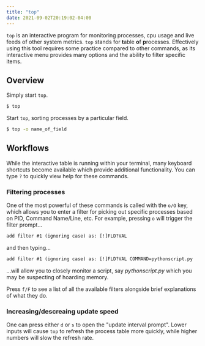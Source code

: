 ```yaml
---
title: "top"
date: 2021-09-02T20:19:02-04:00
---
```


`top` is an interactive program for monitoring processes, cpu usage and live
feeds of other system metrics. `top` stands for **t**able **o**f **p**rocesses.
Effectively using this tool requires some practice compared to other commands,
as its interactive menu provides many options and the ability to filter specific
items.

## Overview

Simply start `top`.

```bash
$ top
```

Start `top`, sorting processes by a particular field.

```bash
$ top -o name_of_field
```

## Workflows

While the interactive table is running within your terminal, many keyboard
shortcuts become available which provide additional functionality. You can type
`?` to quickly view help for these commands.

### Filtering processes

One of the most powerful of these commands is called with the `o/O` key, which
allows you to enter a filter for picking out specific processes based on PID,
Command Name/Line, etc. For example, pressing `o` will trigger the filter
prompt...

```txt
add filter #1 (ignoring case) as: [!]FLD?VAL
```

and then typing...

```txt
add filter #1 (ignoring case) as: [!]FLD?VAL COMMAND=pythonscript.py
```

...will allow you to closely monitor a script, say _pythonscript.py_ which you
may be suspecting of hoarding memory. <br>

Press `f/F` to see a list of all the available filters alongside brief
explanations of what they do.

### Increasing/descreaing update speed

One can press either `d` or `s` to open the "update interval prompt". Lower
inputs will cause `top` to refresh the process table more quickly, while higher
numbers will slow the refresh rate.
